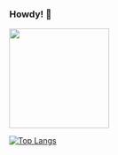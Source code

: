 ### Howdy! 🤠



<!---
inauthentic/inauthentic is a ✨ special ✨ repository because its `README.md` (this file) appears on your GitHub profile.
You can click the Preview link to take a look at your changes.
--->

<img height="180em" src="https://github-readme-stats.vercel.app/api?username=inauthentic&theme=synthwave&show_icons=true&hide_border=true&&count_private=true&include_all_commits=true" />

[![Top Langs](https://github-readme-stats.vercel.app/api/top-langs/?username=inauthentic&theme=synthwave&hide_border=true&&count_private=true&include_all_commits=true)](https://github.com/inauthentic/github-readme-stats)



